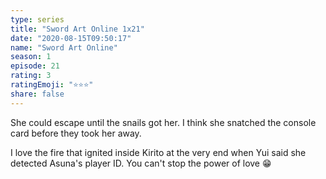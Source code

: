 ```yaml
--- 
type: series 
title: "Sword Art Online 1x21" 
date: "2020-08-15T09:50:17" 
name: "Sword Art Online" 
season: 1 
episode: 21 
rating: 3 
ratingEmoji: "⭐️⭐️⭐️" 
share: false 
---
```


She could escape until the snails got her. I think she snatched the console card before they took her away.

I love the fire that ignited inside Kirito at the very end when Yui said she detected Asuna's player ID. You can't stop the power of love 😁
